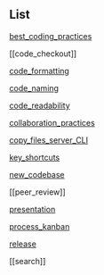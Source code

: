 ## List

[best_coding_practices](best_coding_practices.md)

[[code_checkout]]

[code_formatting](code_formatting.md)

[code_naming](code_naming.md)

[code_readability](code_readability.md)

[collaboration_practices](collaboration_practices.md)

[copy_files_server_CLI](copy_files_server_CLI.md)

[key_shortcuts](key_shortcuts.md)

[new_codebase](new_codebase.md)

[[peer_review]]

[presentation](presentation.md)

[process_kanban](process_kanban.md)

[release](process/release.md)

[[search]]

